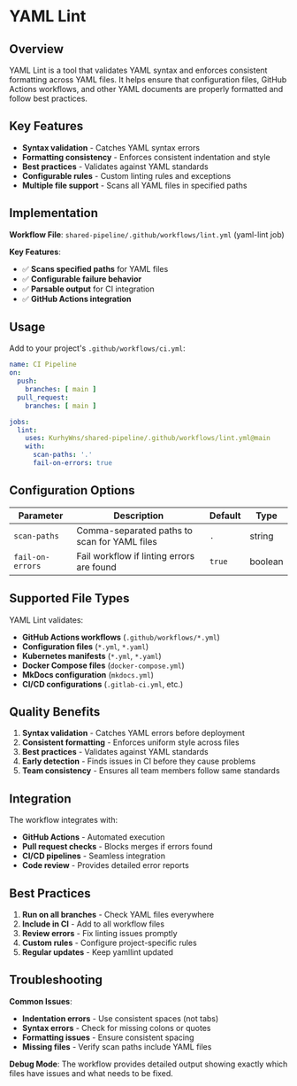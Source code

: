 # YAML Lint

## Overview

YAML Lint is a tool that validates YAML syntax and enforces consistent formatting across YAML files. It helps ensure that configuration files, GitHub Actions workflows, and other YAML documents are properly formatted and follow best practices.

## Key Features

- **Syntax validation** - Catches YAML syntax errors
- **Formatting consistency** - Enforces consistent indentation and style
- **Best practices** - Validates against YAML standards
- **Configurable rules** - Custom linting rules and exceptions
- **Multiple file support** - Scans all YAML files in specified paths

## Implementation

**Workflow File**: `shared-pipeline/.github/workflows/lint.yml` (yaml-lint job)

**Key Features**:
- ✅ **Scans specified paths** for YAML files
- ✅ **Configurable failure behavior**
- ✅ **Parsable output** for CI integration
- ✅ **GitHub Actions integration**

## Usage

Add to your project's `.github/workflows/ci.yml`:

```yaml
name: CI Pipeline
on:
  push:
    branches: [ main ]
  pull_request:
    branches: [ main ]

jobs:
  lint:
    uses: KurhyWns/shared-pipeline/.github/workflows/lint.yml@main
    with:
      scan-paths: '.'
      fail-on-errors: true
```

## Configuration Options

| Parameter | Description | Default | Type |
|-----------|-------------|---------|------|
| `scan-paths` | Comma-separated paths to scan for YAML files | `.` | string |
| `fail-on-errors` | Fail workflow if linting errors are found | `true` | boolean |

## Supported File Types

YAML Lint validates:
- **GitHub Actions workflows** (`.github/workflows/*.yml`)
- **Configuration files** (`*.yml`, `*.yaml`)
- **Kubernetes manifests** (`*.yml`, `*.yaml`)
- **Docker Compose files** (`docker-compose.yml`)
- **MkDocs configuration** (`mkdocs.yml`)
- **CI/CD configurations** (`.gitlab-ci.yml`, etc.)

## Quality Benefits

1. **Syntax validation** - Catches YAML errors before deployment
2. **Consistent formatting** - Enforces uniform style across files
3. **Best practices** - Validates against YAML standards
4. **Early detection** - Finds issues in CI before they cause problems
5. **Team consistency** - Ensures all team members follow same standards

## Integration

The workflow integrates with:
- **GitHub Actions** - Automated execution
- **Pull request checks** - Blocks merges if errors found
- **CI/CD pipelines** - Seamless integration
- **Code review** - Provides detailed error reports

## Best Practices

1. **Run on all branches** - Check YAML files everywhere
2. **Include in CI** - Add to all workflow files
3. **Review errors** - Fix linting issues promptly
4. **Custom rules** - Configure project-specific rules
5. **Regular updates** - Keep yamllint updated

## Troubleshooting

**Common Issues**:
- **Indentation errors** - Use consistent spaces (not tabs)
- **Syntax errors** - Check for missing colons or quotes
- **Formatting issues** - Ensure consistent spacing
- **Missing files** - Verify scan paths include YAML files

**Debug Mode**:
The workflow provides detailed output showing exactly which files have issues and what needs to be fixed.
